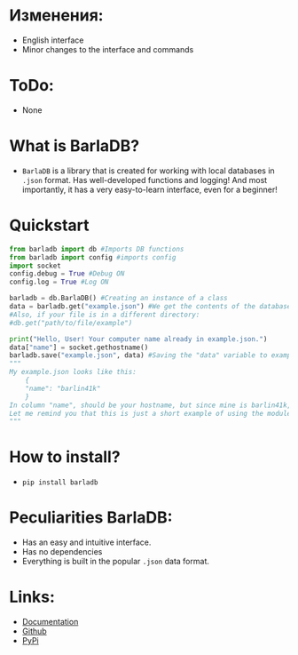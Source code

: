 # Изменения:
- English interface
- Minor changes to the interface and commands

# ToDo:
- None


# What is BarlaDB?
- `BarlaDB` is a library that is created for working with local databases in `.json` format. Has well-developed functions and logging! And most importantly, it has a very easy-to-learn interface, even for a beginner!

# Quickstart
```python
from barladb import db #Imports DB functions
from barladb import config #imports config
import socket
config.debug = True #Debug ON
config.log = True #Log ON

barladb = db.BarlaDB() #Creating an instance of a class
data = barladb.get("example.json") #We get the contents of the database and save it into the "data" variable
#Also, if your file is in a different directory:
#db.get("path/to/file/example")

print("Hello, User! Your computer name already in example.json.")
data["name"] = socket.gethostname()
barladb.save("example.json", data) #Saving the "data" variable to example.json
"""
My example.json looks like this:
    {
    "name": "barlin41k"
    }
In column "name", should be your hostname, but since mine is barlin41k, it comes out like this.
Let me remind you that this is just a short example of using the module.
"""
```
# How to install?
- `pip install barladb`

# Peculiarities BarlaDB:
- Has an easy and intuitive interface.
- Has no dependencies
- Everything is built in the popular `.json` data format.

# Links:
- [Documentation](https://sites.google.com/view/barladb/)
- [Github](https://github.com/barlin41k/barladb/)
- [PyPi](https://pypi.org/project/barladb/)